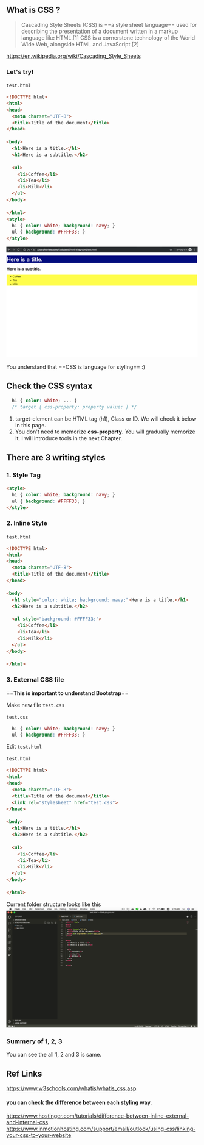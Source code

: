 ## What is CSS ?
> Cascading Style Sheets (CSS) is ==a style sheet language== used for describing the presentation of a document written in a markup language like HTML.[1] CSS is a cornerstone technology of the World Wide Web, alongside HTML and JavaScript.[2]

https://en.wikipedia.org/wiki/Cascading_Style_Sheets

### Let's try!

`test.html`
```html hl_lines="20 21 22 23"
<!DOCTYPE html>
<html>
<head>
  <meta charset="UTF-8">
  <title>Title of the document</title>
</head>

<body>
  <h1>Here is a title.</h1>
  <h2>Here is a subtitle.</h2>

  <ul>
    <li>Coffee</li>
    <li>Tea</li>
    <li>Milk</li>
  </ul>
</body>

</html>
<style>
  h1 { color: white; background: navy; }
  ul { background: #FFFF33; }
</style>
```
![First style tag](../img/css-guide/first-style-tag.png)

You understand that ==CSS is language for styling== :)

## Check the CSS syntax

```css
  h1 { color: white; ... }
  /* target { css-property: property value; } */
```

1. target-element can be HTML tag (h1), Class or ID. We will check it below in this page.
2. You don't need to memorize **css-property**. You will gradually memorize it.
I will introduce tools in the next Chapter.


## There are 3 writing styles

### 1. Style Tag
```html
<style>
  h1 { color: white; background: navy; }
  ul { background: #FFFF33; }
</style>
```

### 2. Inline Style
`test.html`
```html
<!DOCTYPE html>
<html>
<head>
  <meta charset="UTF-8">
  <title>Title of the document</title>
</head>

<body>
  <h1 style="color: white; background: navy;">Here is a title.</h1>
  <h2>Here is a subtitle.</h2>

  <ul style="background: #FFFF33;">
    <li>Coffee</li>
    <li>Tea</li>
    <li>Milk</li>
  </ul>
</body>

</html>
```

### 3. External CSS file
==**This is important to understand Bootstrap**==

Make new file `test.css`

`test.css`
```css
  h1 { color: white; background: navy; }
  ul { background: #FFFF33; }
```

Edit `test.html`

`test.html`
```html
<!DOCTYPE html>
<html>
<head>
  <meta charset="UTF-8">
  <title>Title of the document</title>
  <link rel="stylesheet" href="test.css">
</head>

<body>
  <h1>Here is a title.</h1>
  <h2>Here is a subtitle.</h2>

  <ul>
    <li>Coffee</li>
    <li>Tea</li>
    <li>Milk</li>
  </ul>
</body>

</html>
```

Current folder structure looks like this
![External Css Folder Structure](../img/css-guide/external-css-folder.png)

### Summery of 1, 2, 3
You can see the all 1, 2 and 3 is same.

## Ref Links
https://www.w3schools.com/whatis/whatis_css.asp

#### you can check the difference between each styling way.
https://www.hostinger.com/tutorials/difference-between-inline-external-and-internal-css
https://www.inmotionhosting.com/support/email/outlook/using-css/linking-your-css-to-your-website
